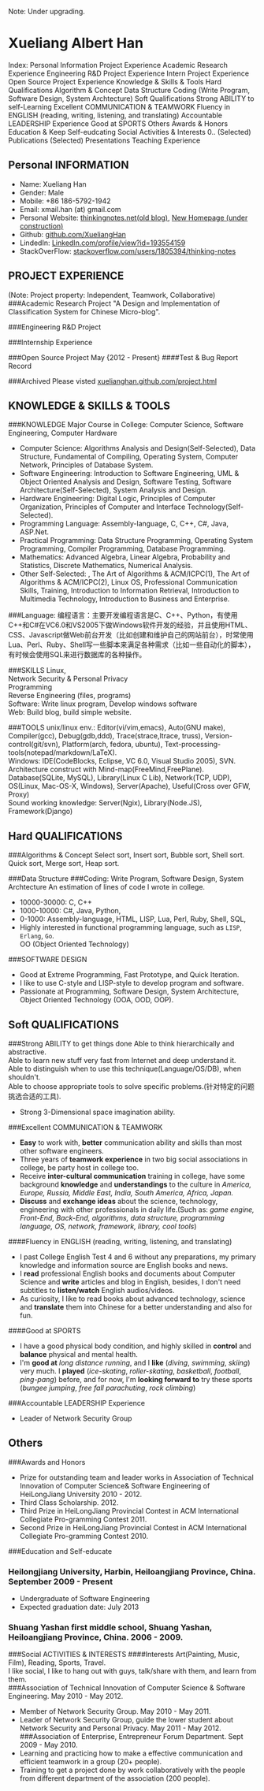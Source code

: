 Note: Under upgrading.

Xueliang Albert Han
=====================

Index:
    Personal Information
    Project Experience
        Academic Research Experience
        Engineering R&D Project Experience
        Intern Project Experience
        Open Source Project Experience
    Knowledge & Skills & Tools
    Hard Qualifications
        Algorithm & Concept
        Data Structure
        Coding (Write Program, Software Design, System Archtecture)
    Soft Qualifications
        Strong ABILITY to self-Learning
        Excellent COMMUNICATION & TEAMWORK
        Fluency in ENGLISH (reading, writing, listening, and translating)
        Accountable LEADERSHIP Experience
        Good at SPORTS
    Others
        Awards & Honors
        Education & Keep Self-eudcating
        Social Activities & Interests
    0..
        (Selected) Publications
        (Selected) Presentations
        Teaching Experience

Personal INFORMATION
---------------------
* Name: Xueliang Han
* Gender: Male
* Mobile: +86 186-5792-1942
* Email: xmail.han (at) gmail.com
* Personal Website: [thinkingnotes.net(old blog)](http://thinkingnotes.net), [New Homepage (under construction)](http://xuelianghan.github.com)
* Github: [github.com/XueliangHan](https://github.com/XueliangHan)
* LindedIn: [LinkedIn.com/profile/view?id=193554159](https://www.linkedin.com/profile/view?id=193554159)
* StackOverFlow: [stackoverflow.com/users/1805394/thinking-notes](http://www.stackoverflow.com/users/1805394/thinking-notes)

PROJECT EXPERIENCE
--------------------------------------------------------------
(Note: Project property: Independent, Teamwork, Collaborative)
###Academic Research Project
"A Design and Implementation of Classification System for Chinese Micro-blog".

###Engineering R&D Project

###Internship Experience

###Open Source Project May {2012 - Present}
####Test & Bug Report Record

###Archived
Please visted [xuelianghan.github.com/project.html](https://xuelianghan.github.com/project.html)

KNOWLEDGE & SKILLS & TOOLS
--------------------------
###KNOWLEDGE
Major Course in College: Computer Science, Software Engineering, Computer Hardware  
* Computer Science: Algorithms Analysis and Design(Self-Selected), Data Structure, Fundamental of Compiling, Operating System, Computer Network, Principles of Database System.   
* Software Engineering: Introduction to Software Engineering, UML & Object Oriented Analysis and Design, Software Testing, Software Architecture(Self-Selected), System Analysis and Design.  
* Hardware Engineering: Digital Logic, Principles of Computer Organization, Principles of Computer and Interface Technology(Self-Selected).  
* Programming Language: Assembly-language, C, C++, C#, Java, ASP.Net.  
* Practical Programming: Data Structure Programming, Operating System Programming, Compiler Programming, Database Programming.   
* Mathematics: Advanced Algebra, Linear Algebra, Probability and Statistics, Discrete Mathematics, Numerical Analysis.  
* Other Self-Selected: , The Art of Algorithms & ACM/ICPC(1), The Art of Algorithms & ACM/ICPC(2), Linux OS, Professional Communication Skills, Training, Introduction to Information Retrieval, Introduction to Multimedia Technology, Introduction to Business and Enterprise.   


###Language: 
编程语言：主要开发编程语言是C、C++、Python，有使用C++和C#在VC6.0和VS2005下做Windows软件开发的经验，并且使用HTML、CSS、Javascript做Web前台开发（比如创建和维护自己的网站前台），时常使用Lua、Perl、Ruby、Shell写一些脚本来满足各种需求（比如一些自动化的脚本），有时候会使用SQL来进行数据库的各种操作。

###SKILLS
Linux,  
Network Security & Personal Privacy  
Programming  
Reverse Engineering (files, programs)  
Software: Write linux program, Develop windows software  
Web: Build blog, build simple website.  


###TOOLS
unix/linux env.: Editor(vi/vim,emacs), Auto(GNU make), Compiler(gcc), Debug(gdb,ddd), Trace(strace,ltrace, truss), Version-control(git/svn), Platform(arch, fedora, ubuntu), Text-processing-tools(notepad/markdown/LaTeX).   
Windows: IDE(CodeBlocks, Eclipse, VC 6.0, Visual Studio 2005), SVN.  
Architecture construct with Mind-map(FreeMind,FreePlane).  
Database(SQLite, MySQL), Library(Linux C Lib), Network(TCP, UDP), OS(Linux, Mac-OS-X, Windows), Server(Apache), Useful(Cross over GFW, Proxy)  
Sound working knowledge: Server(Ngix), Library(Node.JS), Framework(Django)  



Hard QUALIFICATIONS
------------------
###Algorithms & Concept
Select sort, Insert sort, Bubble sort, Shell sort.  
Quick sort, Merge sort, Heap sort.  

###Data Structure
###Coding: Write Program, Software Design, System Archtecture
An estimation of lines of code I wrote in college.   
* 10000-30000: C, C++   
* 1000-10000: C#, Java, Python,  
* 0-1000: Assembly-language, HTML, LISP, Lua, Perl, Ruby, Shell, SQL,   
* Highly interested in functional programming language, such as `LISP`, `Erlang`, `Go`.  
OO (Object Oriented Technology)  
 
###SOFTWARE DESIGN
* Good at Extreme Programming, Fast Prototype, and  Quick Iteration.  
* I like to use C-style and LISP-style to develop program and software.  
* Passionate at Programming, Software Design, System Architecture, Object Oriented Technology (OOA, OOD, OOP).  



Soft QUALIFICATIONS
----------------------
###Strong ABILITY to get things done
Able to think hierarchically and abstractive.  
Able to learn new stuff very fast from Internet and deep understand it.  
Able to distinguish when to use this technique(Language/OS/DB), when shouldn't.  
Able to choose appropriate tools to solve specific problems.(针对特定的问题挑选合适的工具).  
* Strong 3-Dimensional space imagination ability.   

###Excellent COMMUNICATION & TEAMWORK
* __Easy__ to work with, __better__ communication ability and skills than most other software engineers.  
* Three years of __teamwork experience__ in two big social associations in college, be party host in college too.  
* Receive __inter-cultural communication__ training in college, have some background __knowledge__ and __understandings__ to the culture in _America, Europe, Russia, Middle East, India, South America, Africa, Japan._
* __Discuss__ and __exchange ideas__ about the science, technology, engineering with other professionals in daily life.(Such as: _game engine, Front-End, Back-End, algorithms, data structure, programming language, OS, network, framework, library, cool tools_)

####Fluency in ENGLISH (reading, writing, listening, and translating)
* I past College English Test 4 and 6 without any preparations, my primary knowledge and information source are English books and news.  
* I __read__ professional English books and documents about Computer Science and __write__ articles and blog in English, besides, I don't need subtitles to __listen/watch__ English audios/videos.  
* As curiosity, I like to read books about advanced technology, science and __translate__ them into Chinese for a better understanding and also for fun.  

####Good at SPORTS
* I have a good physical body condition, and highly skilled in __control__ and __balance__ physical and mental health.  
* I'm __good at__ _long distance running_, and I __like__ (_diving_, _swimming_, _skiing_) very much. I __played__ (_ice-skating_, _roller-skating_, _basketball_, _football_, _ping-pang_) before, and for now, I'm __looking forward to__ try these sports (_bungee jumping_, _free fall_ _parachuting_, _rock climbing_)  

###Accountable LEADERSHIP Experience
* Leader of Network Security Group  


Others
------
###Awards and Honors
* Prize for outstanding team and leader works in Association of Technical Innovation of Computer Science& Software Engineering of HeiLongJiang University 2010 - 2012.  
* Third Class Scholarship. 2012.  
* Third Prize in HeiLongJiang Provincial Contest in ACM International Collegiate Pro-gramming Contest 2011.  
* Second Prize in HeiLongJiang Provincial Contest in ACM International Collegiate Pro-gramming Contest 2010.  

###Education and Self-educate
### Heilongjiang University, Harbin, Heiloangjiang Province, China. September 2009 - Present
* Undergraduate of Software Engineering  
* Expected graduation date: July 2013  
### Shuang Yashan first middle school, Shuang Yashan, Heiloangjiang Province, China. 2006 - 2009.


###Social ACTIVITIES & INTERESTS
####Interests
Art(Painting, Music, Film), Reading, Sports, Travel.  
I like social, I like to hang out with guys, talk/share with them, and learn from them.  
###Association of Technical Innovation of Computer Science & Software Engineering. May 2010 - May 2012. 
* Member of Network Security Group. May 2010 - May 2011.  
* Leader of Network Security Group, guide the lower student about Network Security and Personal Privacy. May 2011 - May 2012.  
###Association of Enterprise, Entrepreneur Forum Department. Sept 2009 - May 2010. 
* Learning and practicing how to make a effective communication and efficient teamwork in a group (20+ people).  
* Training to get a project done by work collaboratively with the people from different department of the association (200 people).  

